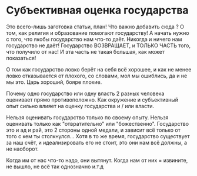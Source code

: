 # Субъективная оценка государства

Это всего-лишь заготовка статьи, план!
Что важно добавить сюда ? О том, как религия и образование помогают государству!
А начать нужно с того, что якобы государство нам что-то даёт.
Никогда и ничего нам государство не даёт! Государство ВОЗВРАЩАЕТ, и ТОЛЬКО ЧАСТЬ
того, что получило от нас! И эта часть не такая большая, как может показаться!

О том как государство ловко берёт на себя всё хорошее,
и как не менее ловко отказывается от плохого, со словами, мол мы ошиблись, да и не мы это.
Царь хороший, бояре плохие.

Почему одно государство или одну власть 2 разных человека оценивает прямо противоположно. Как окружение и субъективный опыт сильно влияет на оценку государства и / или власти.

Нельзя оценивать государство только по своему опыту.
Нельзя оценивать только как "отвратительно" или "божественно".
Государство это и ад и рай, это 2 стороны одной медали, и зависит всё
только от того с кем ты столкнулся... Хотя в то же время, государство существует за наш счёт,
и идеализировать его не стоит, это они нам всё должны, а не наоборот.

Когда им от нас что-то надо, они вытянут.
Когда нам от них = извините, не вышло, не всё так однозначно и.т.д
